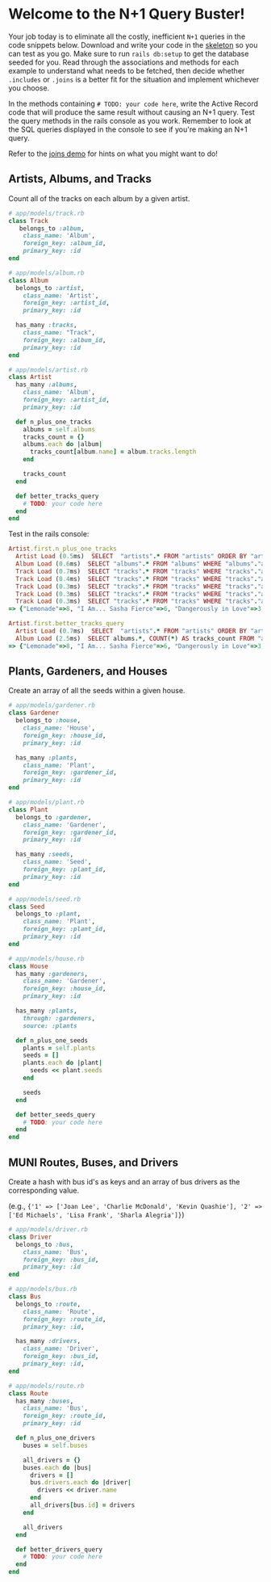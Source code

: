 # Welcome to the N+1 Query Buster!

Your job today is to eliminate all the costly, inefficient `N+1` queries in the
code snippets below. Download and write your code in the [skeleton][skeleton]
so you can test as you go. Make sure to run `rails db:setup` to get the database
seeded for you. Read through the associations and methods for each example to
understand what needs to be fetched, then decide whether `.includes` or
`.joins` is a better fit for the situation and implement whichever you choose.

In the methods containing `# TODO: your code here`, write the Active Record
code that will produce the same result without causing an N+1 query. Test the
query methods in the rails console as you work. Remember to look at the SQL
queries displayed in the console to see if you're making an N+1 query.

Refer to the [joins demo][demo] for hints on what you might want to do!

[skeleton]: http://assets.aaonline.io/fullstack/sql/homeworks/n_1_buster/skeleton.zip
[demo]: http://assets.aaonline.io/fullstack/sql/demos/joins_demo.zip

## Artists, Albums, and Tracks

Count all of the tracks on each album by a given artist.

```ruby
# app/models/track.rb
class Track
   belongs_to :album,
    class_name: 'Album',
    foreign_key: :album_id,
    primary_key: :id
end

# app/models/album.rb
class Album
  belongs_to :artist,
    class_name: 'Artist',
    foreign_key: :artist_id,
    primary_key: :id

  has_many :tracks,
    class_name: "Track",
    foreign_key: :album_id,
    primary_key: :id
end

# app/models/artist.rb
class Artist
  has_many :albums,
    class_name: 'Album',
    foreign_key: :artist_id,
    primary_key: :id

  def n_plus_one_tracks
    albums = self.albums
    tracks_count = {}
    albums.each do |album|
      tracks_count[album.name] = album.tracks.length
    end

    tracks_count
  end

  def better_tracks_query
    # TODO: your code here
  end
end
```

Test in the rails console:

```ruby
Artist.first.n_plus_one_tracks
  Artist Load (0.5ms)  SELECT  "artists".* FROM "artists" ORDER BY "artists"."id" ASC LIMIT $1  [["LIMIT", 1]]
  Album Load (0.6ms)  SELECT "albums".* FROM "albums" WHERE "albums"."artist_id" = $1  [["artist_id", 1]]
  Track Load (0.7ms)  SELECT "tracks".* FROM "tracks" WHERE "tracks"."album_id" = $1  [["album_id", 1]]
  Track Load (0.4ms)  SELECT "tracks".* FROM "tracks" WHERE "tracks"."album_id" = $1  [["album_id", 2]]
  Track Load (0.3ms)  SELECT "tracks".* FROM "tracks" WHERE "tracks"."album_id" = $1  [["album_id", 3]]
  Track Load (0.3ms)  SELECT "tracks".* FROM "tracks" WHERE "tracks"."album_id" = $1  [["album_id", 4]]
  Track Load (0.3ms)  SELECT "tracks".* FROM "tracks" WHERE "tracks"."album_id" = $1  [["album_id", 5]]
=> {"Lemonade"=>8, "I Am... Sasha Fierce"=>6, "Dangerously in Love"=>3, "B'Day"=>4, "4"=>1}

Artist.first.better_tracks_query
  Artist Load (0.7ms)  SELECT  "artists".* FROM "artists" ORDER BY "artists"."id" ASC LIMIT $1  [["LIMIT", 1]]
  Album Load (2.5ms)  SELECT albums.*, COUNT(*) AS tracks_count FROM "albums" INNER JOIN "tracks" ON "tracks"."album_id" = "albums"."id" WHERE "albums"."artist_id" = $1 GROUP BY albums.id  [["artist_id", 1]]
=> {"Lemonade"=>8, "I Am... Sasha Fierce"=>6, "Dangerously in Love"=>3, "B'Day"=>4, "4"=>1}
```

## Plants, Gardeners, and Houses

Create an array of all the seeds within a given house.

```ruby
# app/models/gardener.rb
class Gardener
  belongs_to :house,
    class_name: 'House',
    foreign_key: :house_id,
    primary_key: :id

  has_many :plants,
    class_name: 'Plant',
    foreign_key: :gardener_id,
    primary_key: :id
end

# app/models/plant.rb
class Plant
  belongs_to :gardener,
    class_name: 'Gardener',
    foreign_key: :gardener_id,
    primary_key: :id

  has_many :seeds,
    class_name: 'Seed',
    foreign_key: :plant_id,
    primary_key: :id
end

# app/models/seed.rb
class Seed
  belongs_to :plant,
    class_name: 'Plant',
    foreign_key: :plant_id,
    primary_key: :id
end

# app/models/house.rb
class House
  has_many :gardeners,
    class_name: 'Gardener',
    foreign_key: :house_id,
    primary_key: :id

  has_many :plants,
    through: :gardeners,
    source: :plants

  def n_plus_one_seeds
    plants = self.plants
    seeds = []
    plants.each do |plant|
      seeds << plant.seeds
    end

    seeds
  end

  def better_seeds_query
    # TODO: your code here
  end
end
```

## MUNI Routes, Buses, and Drivers

Create a hash with bus id's as keys and an array of bus drivers as the
corresponding value.

(e.g., `{'1' => ['Joan Lee', 'Charlie McDonald', 'Kevin
Quashie'], '2' => ['Ed Michaels', 'Lisa Frank', 'Sharla Alegria']}`)

```ruby
# app/models/driver.rb
class Driver
  belongs_to :bus,
    class_name: 'Bus',
    foreign_key: :bus_id,
    primary_key: :id
end

# app/models/bus.rb
class Bus
  belongs_to :route,
    class_name: 'Route',
    foreign_key: :route_id,
    primary_key: :id,

  has_many :drivers,
    class_name: 'Driver',
    foreign_key: :bus_id,
    primary_key: :id,
end

# app/models/route.rb
class Route
  has_many :buses,
    class_name: 'Bus',
    foreign_key: :route_id,
    primary_key: :id

  def n_plus_one_drivers
    buses = self.buses

    all_drivers = {}
    buses.each do |bus|
      drivers = []
      bus.drivers.each do |driver|
        drivers << driver.name
      end
      all_drivers[bus.id] = drivers
    end

    all_drivers
  end

  def better_drivers_query
    # TODO: your code here
  end
end
```
